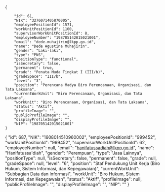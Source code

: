 {
    
        "id": 61,
        "NIK": "3276071405870005",
        "employeePositionId": 1571,
        "workUnitPositionId": 1100,
        "supervisorWorkUnitPositionId": 8,
        "employeeNumber": "198705142015021001",
        "email": "dede.muhajirin@lkpp.go.id",
        "name": "Dede Agustina Muhajirin",
        "gender": "Laki-laki",
        "type": "PNS",
        "positionType": "functional",
        "isSecretary": false,
        "permanent": true,
        "grade": "Penata Muda Tingkat I (III/b)",
        "gradeSpace": "III/b",
        "level": "3",
        "position": "Perencana Madya Biro Perencanaan, Organisasi, dan Tata Laksana",
        "currentWorkUnit": "Biro Perencanaan, Organisasi, dan Tata Laksana",
        "workUnit": "Biro Perencanaan, Organisasi, dan Tata Laksana",
        "status": "Aktif",
        "profileImage": "",
        "publicProfileImage": "",
        "displayProfileImage": "",
        "NIP": "198705142015021001"
    }
{
        "id": 687,
        "NIK": "1608014510960002",
        "employeePositionId": "999452",
        "workUnitPositionId": "999452",
        "supervisorWorkUnitPositionId": 62,
        "employeeNumber": null,
        "email": "hanifatussadiah@lkpp.go.id",
        "name": "Hanifatussa&#039;diah",
        "gender": "Perempuan",
        "type": "Jasa Lainnya",
        "positionType": null,
        "isSecretary": false,
        "permanent": false,
        "grade": null,
        "gradeSpace": null,
        "level": "6",
        "position": "Staf Pendukung Unit Kerja (Biro Hukum, Sistem Informasi, dan Kepegawaian)",
        "currentWorkUnit": "Subbagian Data dan Informasi",
        "workUnit": "Biro Hukum, Sistem Informasi, dan Kepegawaian",
        "status": "Aktif",
        "profileImage": null,
        "publicProfileImage": "",
        "displayProfileImage": "",
        "NIP": ""
}
